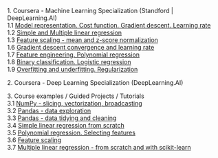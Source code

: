 <p>
1. Coursera - Machine Learning Specialization (Standford | DeepLearning.AI) 
<br>1.1 <a href="courses/1.01_Model%20representation.%20Cost%20function.%20Gradient%20descent.%20Learning%20rate.ipynb">Model representation. Cost function. Gradient descent. Learning rate</a>
<br>1.2 <a href="courses/1.02_Simple%20and%20Multiple%20linear%20regression.ipynb">Simple and Multiple linear regression</a>
<br>1.3 <a href="courses/1.03_Feature%20scaling%20-%20mean%20and%20z-score%20normalization.ipynb">Feature scaling - mean and z-score normalization</a>
<br>1.6 <a href="courses/1.04_Gradient%20descent%20convergence%20and%20learning%20rate.ipynb">Gradient descent convergence and learning rate</a> 
<br>1.7 <a href="courses/1.05_%20Feature%20engineering.%20Polynomial%20regression.ipynb">Feature engineering. Polynomial regression</a>
<br>1.8 <a href="courses/1.06_Binary%20classification.%20Logistic%20regression.ipynb">Binary classification. Logistic regression</a> 
<br>1.9 <a href="courses/1.07_Overfitting%20and%20underfitting.%20Regularization.ipynb">Overfitting and underfitting. Regularization</a> 
<p>
2. Coursera - Deep Learning Specialization (DeepLearning.AI)
</p>
<p>
3. Course examples / Guided Projects / Tutorials
<br>3.1 <a href="courses/3.01_NumPy%20-%20slicing%2C%20vectorization%2C%20broadcasting.ipynb">NumPy - slicing, vectorization, broadcasting</a>   
<br>3.2 <a href="courses/3.02_Pandas%20-%20data%20exploration">Pandas - data exploration</a>    
<br>3.3 <a href="courses/3.03_Pandas%20-%20data%20tidying%20and%20cleaning.ipynb">Pandas - data tidying and cleaning</a>     
<br>3.4 <a href="courses/3.04_Simple%20linear%20regression.ipynb">Simple linear regression from scratch</a>  
<br>3.5 <a href="courses/3.05_Polynomial%20regression.%20Selecting%20features.ipynb">Polynomial regression. Selecting features</a>    
<br>3.6 <a href="courses/3.06_Feature%20scaling.ipynb">Feature scaling</a> 
<br>3.7 <a href="courses/3.07_Logistic%20regression%20form%20scratch%20and%20with%20scikit-learn">Multiple linear regression - from scratch and with scikit-learn</a>  
</p>

 